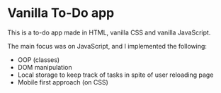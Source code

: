 # Vanilla To-Do app

This is a to-do app made in HTML, vanilla CSS and vanilla JavaScript.

The main focus was on JavaScript, and I implemented the following:
- OOP (classes)
- DOM manipulation
- Local storage to keep track of tasks in spite of user reloading page
- Mobile first approach (on CSS)
